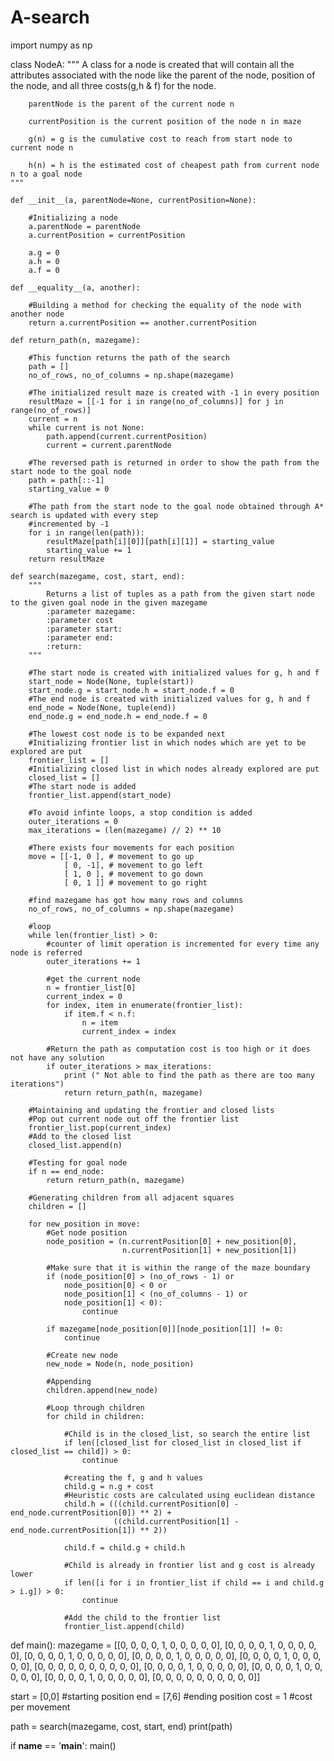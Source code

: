 # A-search
import numpy as np 

class NodeA:
    """
        A class for a node is created that will contain all
        the attributes associated with the node like the parent
        of the node, position of the node, and all three costs(g,h & f)
        for the node.
        
        parentNode is the parent of the current node n 
        
        currentPosition is the current position of the node n in maze
        
        g(n) = g is the cumulative cost to reach from start node to current node n 
        
        h(n) = h is the estimated cost of cheapest path from current node n to a goal node
    """
    
    def __init__(a, parentNode=None, currentPosition=None):
        
        #Initializing a node 
        a.parentNode = parentNode
        a.currentPosition = currentPosition
        
        a.g = 0
        a.h = 0
        a.f = 0
        
    def __equality__(a, another):
        
        #Building a method for checking the equality of the node with another node 
        return a.currentPosition == another.currentPosition
        
    def return_path(n, mazegame):
    
        #This function returns the path of the search
        path = []
        no_of_rows, no_of_columns = np.shape(mazegame)
        
        #The initialized result maze is created with -1 in every position
        resultMaze = [[-1 for i in range(no_of_columns)] for j in range(no_of_rows)]
        current = n
        while current is not None:
            path.append(current.currentPosition)
            current = current.parentNode
            
        #The reversed path is returned in order to show the path from the start node to the goal node
        path = path[::-1]
        starting_value = 0
        
        #The path from the start node to the goal node obtained through A* search is updated with every step
        #incremented by -1
        for i in range(len(path)):
            resultMaze[path[i][0]][path[i][1]] = starting_value
            starting_value += 1 
        return resultMaze
        
    def search(mazegame, cost, start, end):
        """
            Returns a list of tuples as a path from the given start node to the given goal node in the given mazegame
            :parameter mazegame:
            :parameter cost
            :parameter start:
            :parameter end:
            :return:
        """
        
        #The start node is created with initialized values for g, h and f
        start_node = Node(None, tuple(start))
        start_node.g = start_node.h = start_node.f = 0
        #The end node is created with initialized values for g, h and f
        end_node = Node(None, tuple(end))
        end_node.g = end_node.h = end_node.f = 0
        
        #The lowest cost node is to be expanded next
        #Initializing frontier list in which nodes which are yet to be explored are put 
        frontier_list = []
        #Initializing closed list in which nodes already explored are put
        closed_list = []
        #The start node is added
        frontier_list.append(start_node)
        
        #To avoid infinte loops, a stop condition is added
        outer_iterations = 0
        max_iterations = (len(mazegame) // 2) ** 10
        
        #There exists four movements for each position
        move = [[-1, 0 ], # movement to go up
                [ 0, -1], # movement to go left 
                [ 1, 0 ], # movement to go down
                [ 0, 1 ]] # movement to go right
                
        #find mazegame has got how many rows and columns 
        no_of_rows, no_of_columns = np.shape(mazegame)
        
        #loop
        while len(frontier_list) > 0:
            #counter of limit operation is incremented for every time any node is referred
            outer_iterations += 1 
            
            #get the current node
            n = frontier_list[0]
            current_index = 0 
            for index, item in enumerate(frontier_list):
                if item.f < n.f:
                    n = item
                    current_index = index
                    
            #Return the path as computation cost is too high or it does not have any solution
            if outer_iterations > max_iterations:
                print (" Not able to find the path as there are too many iterations")
                return return_path(n, mazegame)
        
        #Maintaining and updating the frontier and closed lists
        #Pop out current node out off the frontier list
        frontier_list.pop(current_index)
        #Add to the closed list
        closed_list.append(n)
        
        #Testing for goal node
        if n == end_node:
            return return_path(n, mazegame)
            
        #Generating children from all adjacent squares
        children = []
        
        for new_position in move:
            #Get node position
            node_position = (n.currentPosition[0] + new_position[0],
                             n.currentPosition[1] + new_position[1])
            
            #Make sure that it is within the range of the maze boundary
            if (node_position[0] > (no_of_rows - 1) or
                node_position[0] < 0 or
                node_position[1] < (no_of_columns - 1) or
                node_position[1] < 0):
                    continue
                
            if mazegame[node_position[0]][node_position[1]] != 0:
                continue
            
            #Create new node
            new_node = Node(n, node_position)
            
            #Appending
            children.append(new_node)
            
            #Loop through children
            for child in children:
                
                #Child is in the closed_list, so search the entire list
                if len([closed_list for closed_list in closed_list if closed_list == child]) > 0:
                    continue
                
                #creating the f, g and h values
                child.g = n.g + cost
                #Heuristic costs are calculated using euclidean distance
                child.h = (((child.currentPosition[0] - end_node.currentPosition[0]) ** 2) + 
                           ((child.currentPosition[1] - end_node.currentPosition[1]) ** 2))
                           
                child.f = child.g + child.h 
                
                #Child is already in frontier list and g cost is already lower
                if len([i for i in frontier_list if child == i and child.g > i.g]) > 0:
                    continue
                
                #Add the child to the frontier list
                frontier_list.append(child) 

def main():
  mazegame = [[0, 0, 0, 0, 1, 0, 0, 0, 0, 0],
              [0, 0, 0, 0, 1, 0, 0, 0, 0, 0],
              [0, 0, 0, 0, 1, 0, 0, 0, 0, 0],
              [0, 0, 0, 0, 1, 0, 0, 0, 0, 0],
              [0, 0, 0, 0, 1, 0, 0, 0, 0, 0],
              [0, 0, 0, 0, 0, 0, 0, 0, 0, 0],
              [0, 0, 0, 0, 1, 0, 0, 0, 0, 0],
              [0, 0, 0, 0, 1, 0, 0, 0, 0, 0],
              [0, 0, 0, 0, 1, 0, 0, 0, 0, 0],
              [0, 0, 0, 0, 0, 0, 0, 0, 0, 0]]
                        
  start = [0,0] #starting position
  end = [7,6] #ending position
  cost = 1 #cost per movement
            
  path = search(mazegame, cost, start, end)
  print(path)

if __name__ == '__main__':
  main()              
